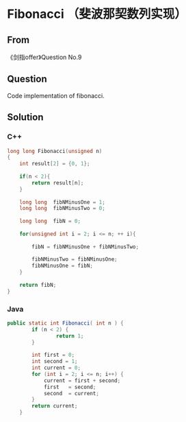 # Fibonacci （斐波那契数列实现）



## From

《剑指offer》Question No.9



## Question

Code implementation of fibonacci.



## Solution  



### C++

```c++
long long Fibonacci(unsigned n)
{
    int result[2] = {0, 1};
    
    if(n < 2){
        return result[n];
    }
    
    long long  fibNMinusOne = 1;
    long long  fibNMinusTwo = 0;
    
    long long  fibN = 0;
    
    for(unsigned int i = 2; i <= n; ++ i){
        
        fibN = fibNMinusOne + fibNMinusTwo;
        
        fibNMinusTwo = fibNMinusOne;
        fibNMinusOne = fibN;
    }
    
    return fibN;
}
```

### Java

```java
public static int Fibonacci( int n ) {
        if (n < 2) {
                return 1;
        }
        
        int first = 0;
        int second = 1;
        int current = 0;
        for (int i = 2; i <= n; i++) {
            current = first + second;
            first   = second;
            second  = current;
        }
        return current;
    }
```


